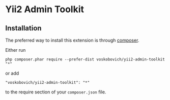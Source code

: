 Yii2 Admin Toolkit
================================

Installation
------------

The preferred way to install this extension is through [composer](http://getcomposer.org/download/).

Either run

```
php composer.phar require --prefer-dist voskobovich/yii2-admin-toolkit "*"
```

or add

```
"voskobovich/yii2-admin-toolkit": "*"
```

to the require section of your `composer.json` file.